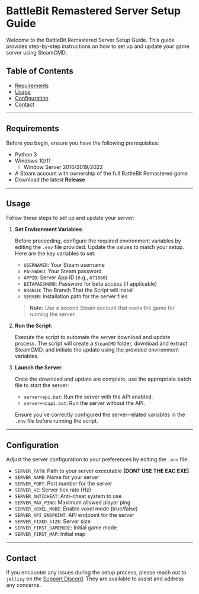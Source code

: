 # BattleBit Remastered Server Setup Guide

Welcome to the BattleBit Remastered Server Setup Guide. This guide provides step-by-step instructions on how to set up and update your game server using SteamCMD.

## Table of Contents
- [Requirements](#requirements)
- [Usage](#usage)
- [Configuration](#configuration)
- [Contact](#contact)

---

## Requirements

Before you begin, ensure you have the following prerequisites:

- Python 3
- Windows 10/11
   - Window Server 2016/2019/2022
- A Steam account with ownership of the full BattleBit Remastered game
- Download the latest **Release**

---

## Usage

Follow these steps to set up and update your server:

1. **Set Environment Variables**:

   Before proceeding, configure the required environment variables by editing the `.env` file provided. Update the values to match your setup. Here are the key variables to set:

   - `USERNAMER`: Your Steam username
   - `PASSWORD`: Your Steam password
   - `APPID`: Server App ID (e.g., `671860`)
   - `BETAPASSWORD`: Password for beta access (if applicable)
   - `BRANCH`: The Branch That the Script will install
   - `SERVER`: Installation path for the server files

   > **Note:** Use a second Steam account that owns the game for running the server.

2. **Run the Script**:

   Execute the script to automate the server download and update process. The script will create a `SteamCMD` folder, download and extract SteamCMD, and initiate the update using the provided environment variables.

3. **Launch the Server**:

   Once the download and update are complete, use the appropriate batch file to start the server:
   - `server+api.bat`: Run the server with the API enabled.
   - `server+noapi.bat`: Run the server without the API.

   Ensure you've correctly configured the server-related variables in the `.env` file before running the script.

---

## Configuration

Adjust the server configuration to your preferences by editing the `.env` file:

- `SERVER_PATH`: Path to your server executable **[DONT USE THE EAC EXE]**
- `SERVER_NAME`: Name for your server
- `SERVER_PORT`: Port number for the server
- `SERVER_HZ`: Server tick rate (Hz)
- `SERVER_ANTICHEAT`: Anti-cheat system to use
- `SERVER_MAX_PING`: Maximum allowed player ping
- `SERVER_VOXEL_MODE`: Enable voxel mode (true/false)
- `SERVER_API_ENDPOINT`: API endpoint for the server
- `SERVER_FIXED_SIZE`: Server size
- `SERVER_FIRST_GAMEMODE`: Initial game mode
- `SERVER_FIRST_MAP`: Initial map

---

## Contact

If you encounter any issues during the setup process, please reach out to `jellisy` on the [Support Discord](https://discord.gg/vAP7Ru5EQb). They are available to assist and address any concerns.
